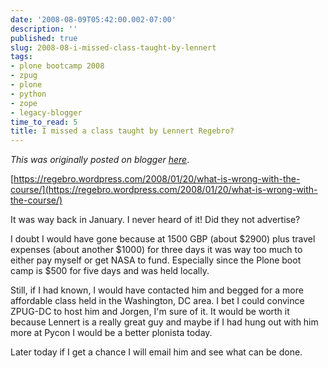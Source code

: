 ```yaml
---
date: '2008-08-09T05:42:00.002-07:00'
description: ''
published: true
slug: 2008-08-i-missed-class-taught-by-lennert
tags:
- plone bootcamp 2008
- zpug
- plone
- python
- zope
- legacy-blogger
time_to_read: 5
title: I missed a class taught by Lennert Regebro?
---
```


*This was originally posted on blogger [here](https://pydanny.blogspot.com/2008/08/i-missed-class-taught-by-lennert.html)*.

[https://regebro.wordpress.com/2008/01/20/what-is-wrong-with-the-course/](https://regebro.wordpress.com/2008/01/20/what-is-wrong-with-the-course/)

It was way back in January.  I never heard of it!  Did they not advertise?

I doubt I would have gone because at 1500 GBP (about $2900) plus travel expenses (about another $1000) for three days it was way too much to either pay myself or get NASA to fund.  Especially since the Plone boot camp is $500 for five days and was held locally.

Still, if I had known, I would have contacted him and begged for a more affordable class held in the Washington, DC area.  I bet I could convince ZPUG-DC to host him and Jorgen, I'm sure of it.  It would be worth it because Lennert is a really great guy and maybe if I had hung out with him more at Pycon I would be a better plonista today.

Later today if I get a chance I will email him and see what can be done.